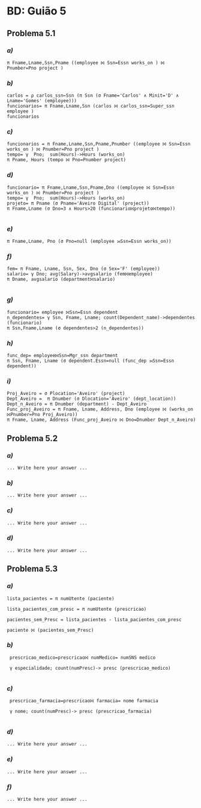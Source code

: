 # BD: Guião 5


## ​Problema 5.1
 
### *a)*

```
π Fname,Lname,Ssn,Pname ((employee ⨝ Ssn=Essn works_on ) ⨝ Pnumber=Pno project )

```


### *b)* 

```
carlos = ρ carlos_ssn←Ssn (π Ssn (σ Fname='Carlos' ∧ Minit='D' ∧ Lname='Gomes' (employee)))
funcionarios= π Fname,Lname,Ssn (carlos ⨝ carlos_ssn=Super_ssn employee )
funcionarios

```


### *c)* 

```
funcionarios = π Fname,Lname,Ssn,Pname,Pnumber ((employee ⨝ Ssn=Essn works_on ) ⨝ Pnumber=Pno project )
tempo= γ  Pno;  sum(Hours)->Hours (works_on)
π Pname, Hours (tempo ⨝ Pno=Pnumber project)

```


### *d)* 

```
funcionario= π Fname,Lname,Ssn,Pname,Dno ((employee ⨝ Ssn=Essn works_on ) ⨝ Pnumber=Pno project )
tempo= γ  Pno;  sum(Hours)->Hours (works_on)
projeto= π Pname (σ Pname='Aveiro Digital' (project))
π Fname,Lname (σ Dno=3 ∧ Hours>20 (funcionario⨝projeto⨝tempo))


```


### *e)* 

```
π Fname,Lname, Pno (σ Pno=null (employee ⟕Ssn=Essn works_on))

```


### *f)* 

```
fem= π Fname, Lname, Ssn, Sex, Dno (σ Sex='F' (employee))
salario= γ Dno; avg(Salary)->avgsalario (fem⨝employee)
π Dname, avgsalario (department⨝salario)


```


### *g)* 

```
funcionario= employee ⨝Ssn=Essn dependent
n_dependentes= γ Ssn, Fname, Lname; count(Dependent_name)->dependentes (funcionario)
π Ssn,Fname,Lname (σ dependentes>2 (n_dependentes))

```


### *h)* 

```
func_dep= employee⨝Ssn=Mgr_ssn department
π Ssn, Fname, Lname (σ dependent.Essn=null (func_dep ⟕Ssn=Essn dependent))

```


### *i)* 

```
Proj_Aveiro = σ Plocation='Aveiro' (project)
Dept_Aveiro =  π Dnumber (σ Dlocation='Aveiro' (dept_location))
Dept_n_Aveiro = π Dnumber (department) - Dept_Aveiro
Func_proj_Aveiro = π Fname, Lname, Address, Dno (employee ⨝ (works_on ⨝Pnumber=Pno Proj_Aveiro))
π Fname, Lname, Address (Func_proj_Aveiro ⨝ Dno=Dnumber Dept_n_Aveiro)

```


## ​Problema 5.2

### *a)*

```
... Write here your answer ...
```

### *b)* 

```
... Write here your answer ...
```


### *c)* 

```
... Write here your answer ...
```


### *d)* 

```
... Write here your answer ...
```


## ​Problema 5.3

### *a)*

```
lista_pacientes = π numUtente (paciente)

lista_pacientes_com_presc = π numUtente (prescricao)

pacientes_sem_Presc = lista_pacientes - lista_pacientes_com_presc

paciente ⨝ (pacientes_sem_Presc)

```

### *b)* 

```
 prescricao_medico=prescricao⨝ numMedico= numSNS medico
 
 γ especialidade; count(numPresc)-> presc (prescricao_medico)
 

```


### *c)* 

```
 prescricao_farmacia=prescricao⨝ farmacia= nome farmacia
 
 γ nome; count(numPresc)-> presc (prescricao_farmacia)
 
```


### *d)* 

```
... Write here your answer ...
```

### *e)* 

```
... Write here your answer ...
```

### *f)* 

```
... Write here your answer ...
```
